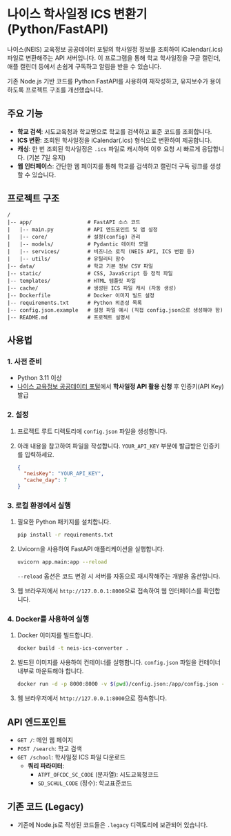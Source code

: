 # 나이스 학사일정 ICS 변환기 (Python/FastAPI)

나이스(NEIS) 교육정보 공공데이터 포털의 학사일정 정보를 조회하여 iCalendar(.ics) 파일로 변환해주는 API 서버입니다. 이 프로그램을 통해 학교 학사일정을 구글 캘린더, 애플 캘린더 등에서 손쉽게 구독하고 알림을 받을 수 있습니다.

기존 Node.js 기반 코드를 Python FastAPI를 사용하여 재작성하고, 유지보수가 용이하도록 프로젝트 구조를 개선했습니다.

## 주요 기능

-   **학교 검색**: 시도교육청과 학교명으로 학교를 검색하고 표준 코드를 조회합니다.
-   **ICS 변환**: 조회된 학사일정을 iCalendar(.ics) 형식으로 변환하여 제공합니다.
-   **캐싱**: 한 번 조회된 학사일정은 `.ics` 파일로 캐시하여 이후 요청 시 빠르게 응답합니다. (기본 7일 유지)
-   **웹 인터페이스**: 간단한 웹 페이지를 통해 학교를 검색하고 캘린더 구독 링크를 생성할 수 있습니다.

## 프로젝트 구조

```
/
|-- app/                  # FastAPI 소스 코드
|   |-- main.py           # API 엔드포인트 및 앱 설정
|   |-- core/             # 설정(config) 관리
|   |-- models/           # Pydantic 데이터 모델
|   |-- services/         # 비즈니스 로직 (NEIS API, ICS 변환 등)
|   |-- utils/            # 유틸리티 함수
|-- data/                 # 학교 기본 정보 CSV 파일
|-- static/               # CSS, JavaScript 등 정적 파일
|-- templates/            # HTML 템플릿 파일
|-- cache/                # 생성된 ICS 파일 캐시 (자동 생성)
|-- Dockerfile            # Docker 이미지 빌드 설정
|-- requirements.txt      # Python 의존성 목록
|-- config.json.example   # 설정 파일 예시 (직접 config.json으로 생성해야 함)
|-- README.md             # 프로젝트 설명서
```

## 사용법

### 1. 사전 준비

-   Python 3.11 이상
-   [나이스 교육정보 공공데이터 포털](https://open.neis.go.kr/)에서 **학사일정 API 활용 신청** 후 인증키(API Key) 발급

### 2. 설정

1.  프로젝트 루트 디렉토리에 `config.json` 파일을 생성합니다.
2.  아래 내용을 참고하여 파일을 작성합니다. `YOUR_API_KEY` 부분에 발급받은 인증키를 입력하세요.

    ```json
    {
      "neisKey": "YOUR_API_KEY",
      "cache_day": 7
    }
    ```

### 3. 로컬 환경에서 실행

1.  필요한 Python 패키지를 설치합니다.
    ```bash
    pip install -r requirements.txt
    ```

2.  Uvicorn을 사용하여 FastAPI 애플리케이션을 실행합니다.
    ```bash
    uvicorn app.main:app --reload
    ```
    `--reload` 옵션은 코드 변경 시 서버를 자동으로 재시작해주는 개발용 옵션입니다.

3.  웹 브라우저에서 `http://127.0.0.1:8000`으로 접속하여 웹 인터페이스를 확인합니다.

### 4. Docker를 사용하여 실행

1.  Docker 이미지를 빌드합니다.
    ```bash
    docker build -t neis-ics-converter .
    ```

2.  빌드된 이미지를 사용하여 컨테이너를 실행합니다. `config.json` 파일을 컨테이너 내부로 마운트해야 합니다.
    ```bash
    docker run -d -p 8000:8000 -v $(pwd)/config.json:/app/config.json --name neis-calendar neis-ics-converter
    ```

3.  웹 브라우저에서 `http://127.0.0.1:8000`으로 접속합니다.

## API 엔드포인트

-   `GET /`: 메인 웹 페이지
-   `POST /search`: 학교 검색
-   `GET /school`: 학사일정 ICS 파일 다운로드
    -   **쿼리 파라미터**:
        -   `ATPT_OFCDC_SC_CODE` (문자열): 시도교육청코드
        -   `SD_SCHUL_CODE` (정수): 학교표준코드

## 기존 코드 (Legacy)

-   기존에 Node.js로 작성된 코드들은 `.legacy` 디렉토리에 보관되어 있습니다.
